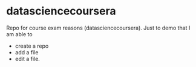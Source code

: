 # datasciencecoursera
Repo for course exam reasons (datasciencecoursera). Just to demo that I am able to 
* create a repo
* add a file
* edit a file.
